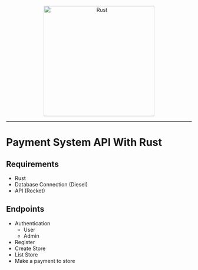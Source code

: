 <p align="center">
    <img
      alt="Rust"
      src="https://b.thumbs.redditmedia.com/RGBpWy1J00g1sxC71l84oSYnZpvh5DOGUhcbtKz9QcE.png"
      width="300"
    />
</p>
<hr>

# Payment System API With Rust

## Requirements

- Rust
- Database Connection (Diesel)
- API (Rocket)

## Endpoints

- Authentication
  - User
  - Admin
- Register
- Create Store
- List Store
- Make a payment to store
